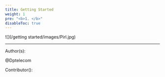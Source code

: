 ```yaml
---
title: Getting Started
weight: 1
pre: "<b>1. </b>"
disableToc: true
---
```

![](/getting started/images/Pirl.jpg)






---
Author(s):

@Dptelecom

Contributor():
